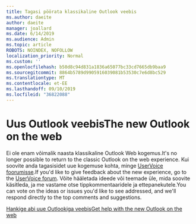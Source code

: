 ```yaml
---
title: Tagasi pöörata klassikaline Outlook veebis
ms.author: daeite
author: daeite
manager: joallard
ms.date: 6/14/2019
ms.audience: Admin
ms.topic: article
ROBOTS: NOINDEX, NOFOLLOW
localization_priority: Normal
ms.custom: ''
ms.openlocfilehash: b50d8c94d831a1836a65077bc33cd7665db9baa9
ms.sourcegitcommit: 8864b5789d9905916039081b53530c7e6d8bc529
ms.translationtype: MT
ms.contentlocale: et-EE
ms.lasthandoff: 09/10/2019
ms.locfileid: "36822088"
---
```

# <a name="the-new-outlook-on-the-web"></a><span data-ttu-id="a964f-102">Uus Outlook veebis</span><span class="sxs-lookup"><span data-stu-id="a964f-102">The new Outlook on the web</span></span>

<span data-ttu-id="a964f-103">Ei ole enam võimalik naasta klassikaline Outlook Web kogemus.</span><span class="sxs-lookup"><span data-stu-id="a964f-103">It's no longer possible to return to the classic Outlook on the web experience.</span></span> <span data-ttu-id="a964f-104">Kui soovite anda tagasisidet uue kogemuse kohta, minge [UserVoice foorumisse](https://go.microsoft.com/fwlink/?linkid=2103182).</span><span class="sxs-lookup"><span data-stu-id="a964f-104">If you'd like to give feedback about the new experience, go to the [UserVoice forum](https://go.microsoft.com/fwlink/?linkid=2103182).</span></span> <span data-ttu-id="a964f-105">Võite hääletada ideede või teemade üle, mida soovite käsitleda, ja me vastame otse tippkommentaaridele ja ettepanekutele.</span><span class="sxs-lookup"><span data-stu-id="a964f-105">You can vote on the ideas or issues you'd like to see addressed, and we'll respond directly to the top comments and suggestions.</span></span>

[<span data-ttu-id="a964f-106">Hankige abi uue Outlookiga veebis</span><span class="sxs-lookup"><span data-stu-id="a964f-106">Get help with the new Outlook on the web</span></span>](https://support.office.com/article/017014cd-2ad0-41ab-8473-6bd8c349d4f8)